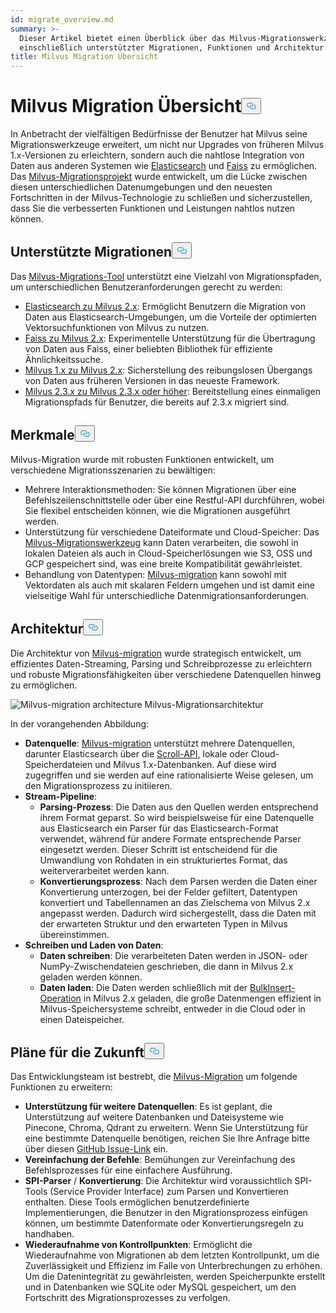 ```yaml
---
id: migrate_overview.md
summary: >-
  Dieser Artikel bietet einen Überblick über das Milvus-Migrationswerkzeug,
  einschließlich unterstützter Migrationen, Funktionen und Architektur.
title: Milvus Migration Übersicht
---
```


<h1 id="Milvus-Migration-Overview" class="common-anchor-header">Milvus Migration Übersicht<button data-href="#Milvus-Migration-Overview" class="anchor-icon" translate="no">
      <svg translate="no"
        aria-hidden="true"
        focusable="false"
        height="20"
        version="1.1"
        viewBox="0 0 16 16"
        width="16"
      >
        <path
          fill="#0092E4"
          fill-rule="evenodd"
          d="M4 9h1v1H4c-1.5 0-3-1.69-3-3.5S2.55 3 4 3h4c1.45 0 3 1.69 3 3.5 0 1.41-.91 2.72-2 3.25V8.59c.58-.45 1-1.27 1-2.09C10 5.22 8.98 4 8 4H4c-.98 0-2 1.22-2 2.5S3 9 4 9zm9-3h-1v1h1c1 0 2 1.22 2 2.5S13.98 12 13 12H9c-.98 0-2-1.22-2-2.5 0-.83.42-1.64 1-2.09V6.25c-1.09.53-2 1.84-2 3.25C6 11.31 7.55 13 9 13h4c1.45 0 3-1.69 3-3.5S14.5 6 13 6z"
        ></path>
      </svg>
    </button></h1><p>In Anbetracht der vielfältigen Bedürfnisse der Benutzer hat Milvus seine Migrationswerkzeuge erweitert, um nicht nur Upgrades von früheren Milvus 1.x-Versionen zu erleichtern, sondern auch die nahtlose Integration von Daten aus anderen Systemen wie <a href="https://www.elastic.co/guide/en/elasticsearch/reference/current/elasticsearch-intro.html">Elasticsearch</a> und <a href="https://github.com/facebookresearch/faiss">Faiss</a> zu ermöglichen. Das <a href="https://github.com/zilliztech/milvus-migration">Milvus-Migrationsprojekt</a> wurde entwickelt, um die Lücke zwischen diesen unterschiedlichen Datenumgebungen und den neuesten Fortschritten in der Milvus-Technologie zu schließen und sicherzustellen, dass Sie die verbesserten Funktionen und Leistungen nahtlos nutzen können.</p>
<h2 id="Supported-migrations" class="common-anchor-header">Unterstützte Migrationen<button data-href="#Supported-migrations" class="anchor-icon" translate="no">
      <svg translate="no"
        aria-hidden="true"
        focusable="false"
        height="20"
        version="1.1"
        viewBox="0 0 16 16"
        width="16"
      >
        <path
          fill="#0092E4"
          fill-rule="evenodd"
          d="M4 9h1v1H4c-1.5 0-3-1.69-3-3.5S2.55 3 4 3h4c1.45 0 3 1.69 3 3.5 0 1.41-.91 2.72-2 3.25V8.59c.58-.45 1-1.27 1-2.09C10 5.22 8.98 4 8 4H4c-.98 0-2 1.22-2 2.5S3 9 4 9zm9-3h-1v1h1c1 0 2 1.22 2 2.5S13.98 12 13 12H9c-.98 0-2-1.22-2-2.5 0-.83.42-1.64 1-2.09V6.25c-1.09.53-2 1.84-2 3.25C6 11.31 7.55 13 9 13h4c1.45 0 3-1.69 3-3.5S14.5 6 13 6z"
        ></path>
      </svg>
    </button></h2><p>Das <a href="https://github.com/zilliztech/milvus-migration">Milvus-Migrations-Tool</a> unterstützt eine Vielzahl von Migrationspfaden, um unterschiedlichen Benutzeranforderungen gerecht zu werden:</p>
<ul>
<li><a href="/docs/de/v2.5.x/es2m.md">Elasticsearch zu Milvus 2.x</a>: Ermöglicht Benutzern die Migration von Daten aus Elasticsearch-Umgebungen, um die Vorteile der optimierten Vektorsuchfunktionen von Milvus zu nutzen.</li>
<li><a href="/docs/de/v2.5.x/f2m.md">Faiss zu Milvus 2.x</a>: Experimentelle Unterstützung für die Übertragung von Daten aus Faiss, einer beliebten Bibliothek für effiziente Ähnlichkeitssuche.</li>
<li><a href="/docs/de/v2.5.x/m2m.md">Milvus 1.x zu Milvus 2.x</a>: Sicherstellung des reibungslosen Übergangs von Daten aus früheren Versionen in das neueste Framework.</li>
<li><a href="/docs/de/v2.5.x/from-m2x.md">Milvus 2.3.x zu Milvus 2.3.x oder höher</a>: Bereitstellung eines einmaligen Migrationspfads für Benutzer, die bereits auf 2.3.x migriert sind.</li>
</ul>
<h2 id="Features" class="common-anchor-header">Merkmale<button data-href="#Features" class="anchor-icon" translate="no">
      <svg translate="no"
        aria-hidden="true"
        focusable="false"
        height="20"
        version="1.1"
        viewBox="0 0 16 16"
        width="16"
      >
        <path
          fill="#0092E4"
          fill-rule="evenodd"
          d="M4 9h1v1H4c-1.5 0-3-1.69-3-3.5S2.55 3 4 3h4c1.45 0 3 1.69 3 3.5 0 1.41-.91 2.72-2 3.25V8.59c.58-.45 1-1.27 1-2.09C10 5.22 8.98 4 8 4H4c-.98 0-2 1.22-2 2.5S3 9 4 9zm9-3h-1v1h1c1 0 2 1.22 2 2.5S13.98 12 13 12H9c-.98 0-2-1.22-2-2.5 0-.83.42-1.64 1-2.09V6.25c-1.09.53-2 1.84-2 3.25C6 11.31 7.55 13 9 13h4c1.45 0 3-1.69 3-3.5S14.5 6 13 6z"
        ></path>
      </svg>
    </button></h2><p>Milvus-Migration wurde mit robusten Funktionen entwickelt, um verschiedene Migrationsszenarien zu bewältigen:</p>
<ul>
<li>Mehrere Interaktionsmethoden: Sie können Migrationen über eine Befehlszeilenschnittstelle oder über eine Restful-API durchführen, wobei Sie flexibel entscheiden können, wie die Migrationen ausgeführt werden.</li>
<li>Unterstützung für verschiedene Dateiformate und Cloud-Speicher: Das <a href="https://github.com/zilliztech/milvus-migration">Milvus-Migrationswerkzeug</a> kann Daten verarbeiten, die sowohl in lokalen Dateien als auch in Cloud-Speicherlösungen wie S3, OSS und GCP gespeichert sind, was eine breite Kompatibilität gewährleistet.</li>
<li>Behandlung von Datentypen: <a href="https://github.com/zilliztech/milvus-migration">Milvus-migration</a> kann sowohl mit Vektordaten als auch mit skalaren Feldern umgehen und ist damit eine vielseitige Wahl für unterschiedliche Datenmigrationsanforderungen.</li>
</ul>
<h2 id="Architecture" class="common-anchor-header">Architektur<button data-href="#Architecture" class="anchor-icon" translate="no">
      <svg translate="no"
        aria-hidden="true"
        focusable="false"
        height="20"
        version="1.1"
        viewBox="0 0 16 16"
        width="16"
      >
        <path
          fill="#0092E4"
          fill-rule="evenodd"
          d="M4 9h1v1H4c-1.5 0-3-1.69-3-3.5S2.55 3 4 3h4c1.45 0 3 1.69 3 3.5 0 1.41-.91 2.72-2 3.25V8.59c.58-.45 1-1.27 1-2.09C10 5.22 8.98 4 8 4H4c-.98 0-2 1.22-2 2.5S3 9 4 9zm9-3h-1v1h1c1 0 2 1.22 2 2.5S13.98 12 13 12H9c-.98 0-2-1.22-2-2.5 0-.83.42-1.64 1-2.09V6.25c-1.09.53-2 1.84-2 3.25C6 11.31 7.55 13 9 13h4c1.45 0 3-1.69 3-3.5S14.5 6 13 6z"
        ></path>
      </svg>
    </button></h2><p>Die Architektur von <a href="https://github.com/zilliztech/milvus-migration">Milvus-migration</a> wurde strategisch entwickelt, um effizientes Daten-Streaming, Parsing und Schreibprozesse zu erleichtern und robuste Migrationsfähigkeiten über verschiedene Datenquellen hinweg zu ermöglichen.</p>
<p>
  
   <span class="img-wrapper"> <img translate="no" src="/docs/v2.5.x/assets/milvus-migration-architecture.jpeg" alt="Milvus-migration architecture" class="doc-image" id="milvus-migration-architecture" />
   </span> <span class="img-wrapper"> <span>Milvus-Migrationsarchitektur</span> </span></p>
<p>In der vorangehenden Abbildung:</p>
<ul>
<li><strong>Datenquelle</strong>: <a href="https://github.com/zilliztech/milvus-migration">Milvus-migration</a> unterstützt mehrere Datenquellen, darunter Elasticsearch über die <a href="https://www.elastic.co/guide/en/elasticsearch/reference/current/scroll-api.html">Scroll-API</a>, lokale oder Cloud-Speicherdateien und Milvus 1.x-Datenbanken. Auf diese wird zugegriffen und sie werden auf eine rationalisierte Weise gelesen, um den Migrationsprozess zu initiieren.</li>
<li><strong>Stream-Pipeline</strong>:<ul>
<li><strong>Parsing-Prozess</strong>: Die Daten aus den Quellen werden entsprechend ihrem Format geparst. So wird beispielsweise für eine Datenquelle aus Elasticsearch ein Parser für das Elasticsearch-Format verwendet, während für andere Formate entsprechende Parser eingesetzt werden. Dieser Schritt ist entscheidend für die Umwandlung von Rohdaten in ein strukturiertes Format, das weiterverarbeitet werden kann.</li>
<li><strong>Konvertierungsprozess</strong>: Nach dem Parsen werden die Daten einer Konvertierung unterzogen, bei der Felder gefiltert, Datentypen konvertiert und Tabellennamen an das Zielschema von Milvus 2.x angepasst werden. Dadurch wird sichergestellt, dass die Daten mit der erwarteten Struktur und den erwarteten Typen in Milvus übereinstimmen.</li>
</ul></li>
<li><strong>Schreiben und Laden von Daten</strong>:<ul>
<li><strong>Daten schreiben</strong>: Die verarbeiteten Daten werden in JSON- oder NumPy-Zwischendateien geschrieben, die dann in Milvus 2.x geladen werden können.</li>
<li><strong>Daten laden</strong>: Die Daten werden schließlich mit der <a href="https://milvus.io/api-reference/pymilvus/v2.4.x/ORM/utility/do_bulk_insert.md">BulkInsert-Operation</a> in Milvus 2.x geladen, die große Datenmengen effizient in Milvus-Speichersysteme schreibt, entweder in die Cloud oder in einen Dateispeicher.</li>
</ul></li>
</ul>
<h2 id="Future-plans" class="common-anchor-header">Pläne für die Zukunft<button data-href="#Future-plans" class="anchor-icon" translate="no">
      <svg translate="no"
        aria-hidden="true"
        focusable="false"
        height="20"
        version="1.1"
        viewBox="0 0 16 16"
        width="16"
      >
        <path
          fill="#0092E4"
          fill-rule="evenodd"
          d="M4 9h1v1H4c-1.5 0-3-1.69-3-3.5S2.55 3 4 3h4c1.45 0 3 1.69 3 3.5 0 1.41-.91 2.72-2 3.25V8.59c.58-.45 1-1.27 1-2.09C10 5.22 8.98 4 8 4H4c-.98 0-2 1.22-2 2.5S3 9 4 9zm9-3h-1v1h1c1 0 2 1.22 2 2.5S13.98 12 13 12H9c-.98 0-2-1.22-2-2.5 0-.83.42-1.64 1-2.09V6.25c-1.09.53-2 1.84-2 3.25C6 11.31 7.55 13 9 13h4c1.45 0 3-1.69 3-3.5S14.5 6 13 6z"
        ></path>
      </svg>
    </button></h2><p>Das Entwicklungsteam ist bestrebt, die <a href="https://github.com/zilliztech/milvus-migration">Milvus-Migration</a> um folgende Funktionen zu erweitern:</p>
<ul>
<li><strong>Unterstützung für weitere Datenquellen</strong>: Es ist geplant, die Unterstützung auf weitere Datenbanken und Dateisysteme wie Pinecone, Chroma, Qdrant zu erweitern. Wenn Sie Unterstützung für eine bestimmte Datenquelle benötigen, reichen Sie Ihre Anfrage bitte über diesen <a href="https://github.com/zilliztech/milvus-migration/issues">GitHub Issue-Link</a> ein.</li>
<li><strong>Vereinfachung der Befehle</strong>: Bemühungen zur Vereinfachung des Befehlsprozesses für eine einfachere Ausführung.</li>
<li><strong>SPI-Parser</strong> / <strong>Konvertierung</strong>: Die Architektur wird voraussichtlich SPI-Tools (Service Provider Interface) zum Parsen und Konvertieren enthalten. Diese Tools ermöglichen benutzerdefinierte Implementierungen, die Benutzer in den Migrationsprozess einfügen können, um bestimmte Datenformate oder Konvertierungsregeln zu handhaben.</li>
<li><strong>Wiederaufnahme von Kontrollpunkten</strong>: Ermöglicht die Wiederaufnahme von Migrationen ab dem letzten Kontrollpunkt, um die Zuverlässigkeit und Effizienz im Falle von Unterbrechungen zu erhöhen. Um die Datenintegrität zu gewährleisten, werden Speicherpunkte erstellt und in Datenbanken wie SQLite oder MySQL gespeichert, um den Fortschritt des Migrationsprozesses zu verfolgen.</li>
</ul>
